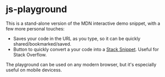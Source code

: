 # js-playground

This is a stand-alone version of the MDN interactive demo snippet, with a few more personal touches:
- Saves your code in the URL as you type, so it can be quickly shared/bookmarked/saved.
- Button to quickly convert a your code into a [Stack Snippet](https://meta.stackoverflow.com/questions/358992/ive-been-told-to-create-a-runnable-example-with-stack-snippets-how-do-i-do). Useful for Stack Overflow.

The playground can be used on any modern browser, but it's especially useful on mobile devicess.
